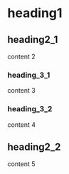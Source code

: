 
# heading1 

## heading2_1

content 2

### heading_3_1

content 3

### heading_3_2

content 4

## heading2_2

content 5